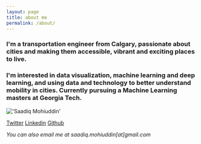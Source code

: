 ```yaml
---
layout: page
title: about me
permalink: /about/
---
```


### I'm a transportation engineer from Calgary, passionate about cities and making them accessible, vibrant and exciting places to live.

### I'm interested in data visualization, machine learning and deep learning, and using data and technology to better understand mobility in cities. Currently pursuing a Machine Learning masters at Georgia Tech. 

!['Saadiq Mohiuddin'](https://s3-us-west-2.amazonaws.com/smohiudd.github.co/profile_picture.png)

[Twitter](https://twitter.com/saadiqmohiuddin)
[Linkedin](https://www.linkedin.com/in/saadiqmohiuddin/)
[Github](https://github.com/smohiudd)

*You can also email me at saadiq.mohiuddin[at]gmail.com*
